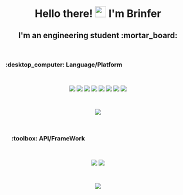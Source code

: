 <h1 align=center>
Hello there! <img src="https://raw.githubusercontent.com/MartinHeinz/MartinHeinz/master/wave.gif" width="30px"> I'm Brinfer
</h1>

<h2 align=center>I'm an engineering student :mortar_board:</h2>
</br>

<h3>:desktop_computer: Language/Platform</h3>
</br>

<p align=center>
    <img src="https://img.shields.io/static/v1?style=flat&message=Java&logo=java&labelColor=007396&color=007396&logoColor=F89820&label=%20"/>
    <img src="https://img.shields.io/static/v1?style=flat&message=Python&logo=python&labelColor=FFD43B&color=FFD43B&logoColor=306998&label=%20"/>
    <img src="https://img.shields.io/static/v1?style=flat&message=C%2B%2B&logo=c%2B%2B&labelColor=00599C&color=00599C&logoColor=FFFFFF&label=%20"/>
    <img src="https://img.shields.io/static/v1?style=flat&message=C&logo=c&labelColor=A8B9CC&color=A8B9CC&logoColor=FFFFFF&label=%20"/>
    <img src="https://img.shields.io/static/v1?style=flat&message=Arduino&logo=arduino&labelColor=00979D&color=00979D&logoColor=E47128&label=%20"/>
    <img src="https://img.shields.io/static/v1?style=flat&message=Git&logo=git&labelColor=F05032&color=F05032&logoColor=FFFFFF&label=%20"/>
    <img src="https://img.shields.io/static/v1?style=flat&message=Windows&logo=windows&labelColor=0078D6&color=0078D6&logoColor=FFFFFF&label=%20"/>
    <img src="https://img.shields.io/static/v1?style=flat&message=Manjaro&logo=manjaro&labelColor=35BF5C&color=35BF5C&logoColor=FFFFFF&label=%20"/>
</p>
</br>

<p align="center">
<img src="https://github-readme-stats.vercel.app/api/top-langs/?username=brinfer&exclude_repo=Brinfer&langs_count=4&layout=compact&theme=monokai"/>
</p>
<br>

<h3>&emsp;:toolbox: API/FrameWork</h3>
<br>

<p align="center">
    <img src="https://img.shields.io/static/v1?style=flat&message=Qt&logo=qt&labelColor=41CD52&color=41CD52&logoColor=FFFFFF&label=%20"/>
    <img src="https://img.shields.io/static/v1?style=flat&message=CMake&logo=cmake&labelColor=1F9848&color=054F8C&logoColor=C0202A&label=%20"/>
</p>
</br>

<p align="center">
    <img src="https://github-readme-stats.vercel.app/api?username=brinfer&show_icons=true&count_private=true&theme=monokai"/>
</p>
